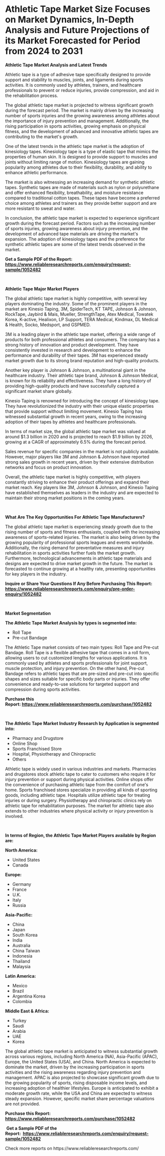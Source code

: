 <p><h1>Athletic Tape Market Size Focuses on Market Dynamics, In-Depth Analysis and Future Projections of its Market Forecasted for Period from 2024 to 2031</h1></p><p><strong>Athletic Tape Market Analysis and Latest Trends</strong></p>
<p><p>Athletic tape is a type of adhesive tape specifically designed to provide support and stability to muscles, joints, and ligaments during sports activities. It is commonly used by athletes, trainers, and healthcare professionals to prevent or reduce injuries, provide compression, and aid in the rehabilitation process.</p><p>The global athletic tape market is projected to witness significant growth during the forecast period. The market is mainly driven by the increasing number of sports injuries and the growing awareness among athletes about the importance of injury prevention and management. Additionally, the rising participation in sports activities, growing emphasis on physical fitness, and the development of advanced and innovative athletic tapes are contributing to the market's growth.</p><p>One of the latest trends in the athletic tape market is the adoption of kinesiology tapes. Kinesiology tape is a type of elastic tape that mimics the properties of human skin. It is designed to provide support to muscles and joints without limiting range of motion. Kinesiology tapes are gaining popularity among athletes due to their flexibility, durability, and ability to enhance athletic performance.</p><p>The market is also witnessing an increasing demand for synthetic athletic tapes. Synthetic tapes are made of materials such as nylon or polyurethane and offer enhanced flexibility, breathability, and moisture resistance compared to traditional cotton tapes. These tapes have become a preferred choice among athletes and trainers as they provide better support and are more resistant to sweat and water.</p><p>In conclusion, the athletic tape market is expected to experience significant growth during the forecast period. Factors such as the increasing number of sports injuries, growing awareness about injury prevention, and the development of advanced tape materials are driving the market's expansion. The adoption of kinesiology tapes and the preference for synthetic athletic tapes are some of the latest trends observed in the market.</p></p>
<p><strong>Get a Sample PDF of the Report:&nbsp; <a href="https://www.reliableresearchreports.com/enquiry/request-sample/1052482">https://www.reliableresearchreports.com/enquiry/request-sample/1052482</a></strong></p>
<p>&nbsp;</p>
<p><strong>Athletic Tape Major Market Players</strong></p>
<p><p>The global athletic tape market is highly competitive, with several key players dominating the industry. Some of the prominent players in the market are Kinesio Taping, 3M, SpiderTech, KT TAPE, Johnson & Johnson, RockTape, Jaybird & Mais, Mueller, StrengthTape, Atex Medical, Towatek Korea, K-active, Healixon, LP Support, TERA Medical, Kindmax, DL Medical & Health, Socko, Medsport, and GSPMED.</p><p>3M is a leading player in the athletic tape market, offering a wide range of products for both professional athletes and consumers. The company has a strong history of innovation and product development. They have consistently invested in research and development to enhance the performance and durability of their tapes. 3M has experienced steady market growth due to its strong brand reputation and high-quality products.</p><p>Another key player is Johnson & Johnson, a multinational giant in the healthcare industry. Their athletic tape brand, Johnson & Johnson Medical, is known for its reliability and effectiveness. They have a long history of providing high-quality products and have successfully captured a significant market share globally.</p><p>Kinesio Taping is renowned for introducing the concept of kinesiology tape. They have revolutionized the industry with their unique elastic properties that provide support without limiting movement. Kinesio Taping has witnessed substantial growth in recent years, owing to the increasing adoption of their tapes by athletes and healthcare professionals.</p><p>In terms of market size, the global athletic tape market was valued at around $1.3 billion in 2020 and is projected to reach $1.9 billion by 2026, growing at a CAGR of approximately 6.5% during the forecast period.</p><p>Sales revenue for specific companies in the market is not publicly available. However, major players like 3M and Johnson & Johnson have reported strong sales growth in recent years, driven by their extensive distribution networks and focus on product innovation.</p><p>Overall, the athletic tape market is highly competitive, with players constantly striving to enhance their product offerings and expand their market reach. Key players like 3M, Johnson & Johnson, and Kinesio Taping have established themselves as leaders in the industry and are expected to maintain their strong market positions in the coming years.</p></p>
<p>&nbsp;</p>
<p><strong>What Are The Key Opportunities For Athletic Tape Manufacturers?</strong></p>
<p><p>The global athletic tape market is experiencing steady growth due to the rising number of sports and fitness enthusiasts, coupled with the increasing awareness of sports-related injuries. The market is also being driven by the growing popularity of professional sports leagues and events worldwide. Additionally, the rising demand for preventative measures and injury rehabilitation in sports activities further fuels the market growth. Furthermore, technological advancements in athletic tape materials and designs are expected to drive market growth in the future. The market is forecasted to continue growing at a healthy rate, presenting opportunities for key players in the industry.</p></p>
<p><strong>Inquire or Share Your Questions If Any Before Purchasing This Report: <a href="https://www.reliableresearchreports.com/enquiry/pre-order-enquiry/1052482">https://www.reliableresearchreports.com/enquiry/pre-order-enquiry/1052482</a></strong></p>
<p>&nbsp;</p>
<p><strong>Market Segmentation</strong></p>
<p><strong>The Athletic Tape Market Analysis by types is segmented into:</strong></p>
<p><ul><li>Roll Tape</li><li>Pre-cut Bandage</li></ul></p>
<p><p>The Athletic Tape market consists of two main types: Roll Tape and Pre-cut Bandage. Roll Tape is a flexible adhesive tape that comes in a roll form, allowing users to cut customized lengths for various applications. It is commonly used by athletes and sports professionals for joint support, muscle protection, and injury prevention. On the other hand, Pre-cut Bandage refers to athletic tapes that are pre-sized and pre-cut into specific shapes and sizes suitable for specific body parts or injuries. They offer convenience and ready-to-use solutions for targeted support and compression during sports activities.</p></p>
<p><strong>Purchase this Report:&nbsp;<a href="https://www.reliableresearchreports.com/purchase/1052482">https://www.reliableresearchreports.com/purchase/1052482</a></strong></p>
<p>&nbsp;</p>
<p><strong>The Athletic Tape Market Industry Research by Application is segmented into:</strong></p>
<p><ul><li>Pharmacy and Drugstore</li><li>Online Shop</li><li>Sports Franchised Store</li><li>Hospital, Physiotherapy and Chiropractic</li><li>Others</li></ul></p>
<p><p>Athletic tape is widely used in various industries and markets. Pharmacies and drugstores stock athletic tape to cater to customers who require it for injury prevention or support during physical activities. Online shops offer the convenience of purchasing athletic tape from the comfort of one's home. Sports franchised stores specialize in providing all kinds of sporting goods, including athletic tape. Hospitals utilize athletic tape for treating injuries or during surgery. Physiotherapy and chiropractic clinics rely on athletic tape for rehabilitation purposes. The market for athletic tape also extends to other industries where physical activity or injury prevention is involved.</p></p>
<p>&nbsp;</p>
<p><strong>In terms of Region, the Athletic Tape Market Players available by Region are:</strong></p>
<p>
    <p> <strong> North America: </strong>
        <ul>
            <li>United States</li>
            <li>Canada</li>
        </ul>
        </p> 
    <p> <strong> Europe: </strong>
        <ul>
            <li>Germany</li>
            <li>France</li>
            <li>U.K.</li>
            <li>Italy</li>
            <li>Russia</li>
        </ul>
        </p> 
    <p> <strong> Asia-Pacific: </strong>
        <ul>
            <li>China</li>
            <li>Japan</li>
            <li>South Korea</li>
            <li>India</li>
            <li>Australia</li>
            <li>China Taiwan</li>
            <li>Indonesia</li>
            <li>Thailand</li>
            <li>Malaysia</li>
        </ul>
        </p> 
    <p> <strong> Latin America: </strong>
        <ul>
            <li>Mexico</li>
            <li>Brazil</li>
            <li>Argentina Korea</li>
            <li>Colombia</li>
        </ul>
        </p> 
    <p> <strong> Middle East & Africa: </strong>
        <ul>
            <li>Turkey</li>
            <li>Saudi</li>
            <li>Arabia</li>
            <li>UAE</li>
            <li>Korea</li>
        </ul>
    </p>
    </p>
<p><p>The global athletic tape market is anticipated to witness substantial growth across various regions, including North America (NA), Asia-Pacific (APAC), Europe, the United States (USA), and China. North America is expected to dominate the market, driven by the increasing participation in sports activities and the rising awareness regarding injury prevention and management. APAC is also projected to showcase significant growth due to the growing popularity of sports, rising disposable income levels, and increasing adoption of healthier lifestyles. Europe is anticipated to exhibit a moderate growth rate, while the USA and China are expected to witness steady expansion. However, specific market share percentage valuations are not provided.</p></p>
<p><strong>Purchase this Report: <a href="https://www.reliableresearchreports.com/purchase/1052482">https://www.reliableresearchreports.com/purchase/1052482</a></strong></p>
<p>&nbsp;<strong>Get a Sample PDF of the Report:&nbsp;&nbsp;<a href="https://www.reliableresearchreports.com/enquiry/request-sample/1052482">https://www.reliableresearchreports.com/enquiry/request-sample/1052482</a></strong></p>
<p><strong></strong></p>
<p>Check more reports on https://www.reliableresearchreports.com/</p>